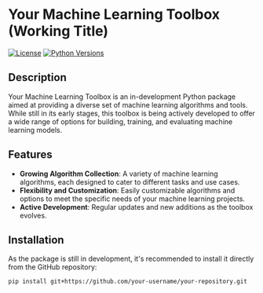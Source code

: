 # Your Machine Learning Toolbox (Working Title)

[![License](https://img.shields.io/badge/license-MIT-blue.svg)](LICENSE)
[![Python Versions](https://img.shields.io/pypi/pyversions/your-package-name.svg)](https://pypi.org/project/your-package-name/)

## Description

Your Machine Learning Toolbox is an in-development Python package aimed at providing a diverse set of machine learning algorithms and tools. While still in its early stages, this toolbox is being actively developed to offer a wide range of options for building, training, and evaluating machine learning models.

## Features

- **Growing Algorithm Collection**: A variety of machine learning algorithms, each designed to cater to different tasks and use cases.
- **Flexibility and Customization**: Easily customizable algorithms and options to meet the specific needs of your machine learning projects.
- **Active Development**: Regular updates and new additions as the toolbox evolves.

## Installation

As the package is still in development, it's recommended to install it directly from the GitHub repository:

```bash
pip install git+https://github.com/your-username/your-repository.git
```
